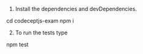 
1. Install the dependencies and devDependencies.

  cd codeceptjs-exam
  npm i

2. To run the tests type

  npm test
